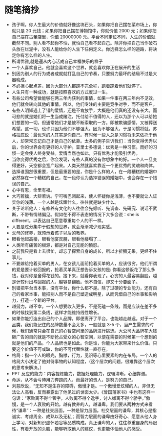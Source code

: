 # 随笔摘抄

-   孩子啊，你人生最大的价值就好像这块石头，如果你把自己摆在菜市场上，你就只是 20 元钱；如果你把自己摆在博物馆中，你就价值 2000 元；如果你把自己摆在古董店里，你值 20000000 元。平台不同定位不同，人生的价值就截然不同。别人看不起你不怕，就怕自己看不起自己。除非你把自己当作破石头放在烂泥中，没有人能给你的人生下任何定义。你选择怎么样的道路，将决定你有怎么样的人生。
-   所谓优雅,就是遵从内心活成自己幸福快乐的样子
-   一个人喜欢自己，他就会喜欢这个世界，就会喜欢你正在展开的生活
-   别因为别人的行为或者成就就打乱自己的节奏，只要努力最坏的结局不过是大器晚成。
-   不必担心起点差，因为大部分人都跑不完全程，跑着跑着他们就停了。
-   人生只有一种成功，就是按照喜欢的方式度过一生。
-   有些公司希望做能够在两三年内获利的事情，如果一件事在两三年内不见效，他们就会转向其他的事情。所以，他们专注的主要是竞争对手，而不是客户。
-   有些人明知遇上了错的爱情，还是不肯放手，大概是他们真的还没有长大。而可悲的就是她们将一生当成赌注，托付给不值得的人，还以为那个人可以给她们想要的一切。但通常她们才是被不断索取的一方。即被欺骗感情，又被葬送希望。这一切，也许只因为他们不够强大。因为不够强大，于是习惯将就。苏格拉底说：最优秀的人其实是你自己。有时候一些人总是习惯将未来依托于他人，却常常忘记自己才是自己的依靠。太多的例子告诉我们：当你变得优秀以后，你的世界会有更好的人守护。亚里士多德说：优秀是一种习惯。而好的习惯一定会使人终身受益。爱情当然也如此，只有优秀才能吸引优秀。
-   当你变得优秀之后，你会发现，有些人真的没有你想象中的好。一个人一旦变得更好，天空都会宽广起来。人类天然就喜欢靠近一个更优秀的灵魂和肉体。
-   选择谁固然很重要，但是最重要的是，你是什么样的人，在一段糟糕的婚姻中必然存在一个糟糕的自己，在一段你认为选择错误的婚姻中，也会存在一个错误的自己。
-   心中有恩，命里有福。
-   大巧若拙，大辩若讷。宁可嘴巴闭起来，使人怀疑你是浅薄，也不要就让人证实你的浅薄。一个人越是炫耀什么，往往就是缺少什么。
-   关于论断他人：有修养有文化的人往往会先倾听、先调查、先研究、说话不武断，不带有情绪偏见。假如在不得不表态的情况下大多会说：she is different。以表达自己愿意尊重每个人的不一样。
-   人要是过分集中于假想的世界，就会渐渐减少现实感。
-   父母的修养，就预示着孩子以后的教养。
-   眼看他起高楼，眼看他宴宾朋，眼看他楼塌了...
-   人类所有痛苦的根源，都是对自己无能的愤怒。
-   之前我只是看上去很忙，却忘了探索自身的成长，所以才折腾无果，更经不住事儿。
-   不要嫁给抢着买单的男人，在女孩儿面前抢着买单的人，应该很穷。他们所谓的爱是要计较回报的，抢着买单真正想告诉女孩的是: 你看这顿饭花了那么多钱，我对你是舍得花钱的。接下来，就看你表现了。心穷的人最容易翻脸，越是计较付出与回报的人，越容易翻脸。他不自信，却又十分要面子。
-   别错把平台当本事，没有平台，你什么都不是。除了过硬的专业能力，还有自己的看家本事，能把别人而不是自己塑造成明星，从而凭借自己的本事和影响力，打造一个新的平台。
-   越努力，越不幸。一个人想要收入更多，不是死磕一条线，而是应该在差不多的时候找到第二条线，这样才能维持线性增长。
-   如果你能打造出自己的个人品牌，即便离开了平台，也能越走越远。对于一个品类，我们能记住的品牌数量不会太多，一般就是 3-5 个，当产生需求的时候，我们通常只会在自己的心智空间里的品牌进行挑选。大公司大品牌花大钱砸广告的目的就是不断抢占受众的心智空间，以便在需要的时候第一个想到的就是他们的产品。个人品牌也是如此。你是谁，你能为大家带来什么价值。只要这个价值不可或缺，你的不可代替性就一直存在。
-   格局：指一个人的眼光，胸襟，行为，见识等心里要素的内在布局。一个人的格局大小决定了他对待事物的认知程度，（这个层次的问题，很难靠这个层次的思考来解决。）
-   PPT 反应的能力：内容提炼能力，数据处理能力，逻辑清晰，心细靠谱。
-   命运，从不会亏待用力奔跑的人，而最好的贵人，是努力的自己。
-   刘慈欣说，“无知不是生存的障碍，傲慢才是。一个傲慢爱炫耀的人，非但无法让人高看，反而暴露出了他见过的世面太少。《曾国藩家书》中也有这样一句话：“家败离不得个奢字，人败离不得个逸字，讨人嫌离不得个骄字。”傲慢，是一个人衰败的开始。越有教养的人，越谦卑。我们要从两种方式来看待“谦卑”：一种是社交层面，一种是智力层面。社交层面的谦卑，其核心是指诚实、考虑周全、成熟以及无私；而智力层面的谦卑由好奇心、愿意从他人身上学习、对新知识虚怀若谷等品质构成。真正谦卑的人，往往尊重自身的局限性，有着开放的头脑，能够听取他人的建议，也更能体恤他人的感受。
